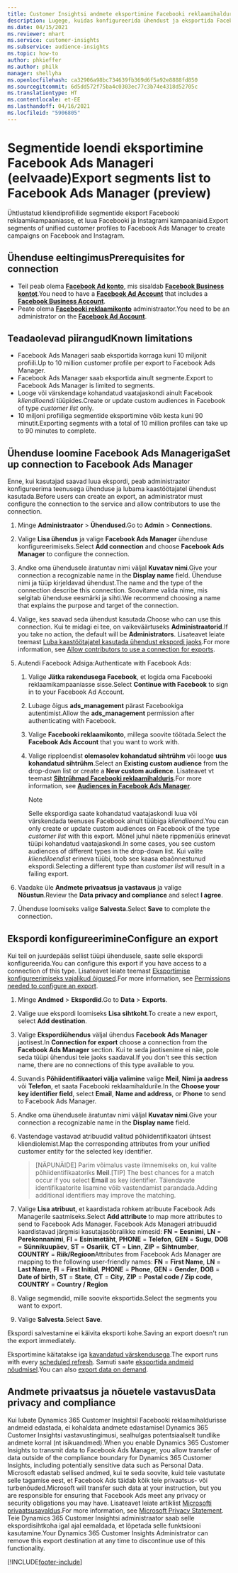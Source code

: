 ```yaml
---
title: Customer Insightsi andmete eksportimine Facebooki reklaamihaldurisse
description: Lugege, kuidas konfigureerida ühendust ja eksportida Facebook Ads Manageri.
ms.date: 04/15/2021
ms.reviewer: mhart
ms.service: customer-insights
ms.subservice: audience-insights
ms.topic: how-to
author: phkieffer
ms.author: philk
manager: shellyha
ms.openlocfilehash: ca32906a98bc734639fb369d6f5a92e8888fd850
ms.sourcegitcommit: 6d5dd572f75ba4c0303ec77c3b74e4318d52705c
ms.translationtype: HT
ms.contentlocale: et-EE
ms.lasthandoff: 04/16/2021
ms.locfileid: "5906805"
---
```

# <a name="export-segments-list-to-facebook-ads-manager-preview"></a><span data-ttu-id="cebbd-103">Segmentide loendi eksportimine Facebook Ads Manageri (eelvaade)</span><span class="sxs-lookup"><span data-stu-id="cebbd-103">Export segments list to Facebook Ads Manager (preview)</span></span>

<span data-ttu-id="cebbd-104">Ühtlustatud kliendiprofiilide segmentide eksport Facebooki reklaamikampaaniasse, et luua Facebooki ja Instagrami kampaaniaid.</span><span class="sxs-lookup"><span data-stu-id="cebbd-104">Export segments of unified customer profiles to Facebook Ads Manager to create campaigns on Facebook and Instagram.</span></span>

## <a name="prerequisites-for-connection"></a><span data-ttu-id="cebbd-105">Ühenduse eeltingimus</span><span class="sxs-lookup"><span data-stu-id="cebbd-105">Prerequisites for connection</span></span>

- <span data-ttu-id="cebbd-106">Teil peab olema [**Facebook Ad konto**](https://www.facebook.com/business/learn/lessons/step-by-step-ads-manager-account), mis sisaldab [**Facebook Business kontot**](https://business.facebook.com/).</span><span class="sxs-lookup"><span data-stu-id="cebbd-106">You need to have a [**Facebook Ad Account**](https://www.facebook.com/business/learn/lessons/step-by-step-ads-manager-account) that includes a [**Facebook Business Account**](https://business.facebook.com/).</span></span>
- <span data-ttu-id="cebbd-107">Peate olema [**Facebooki reklaamikonto**](https://www.facebook.com/business/learn/lessons/step-by-step-ads-manager-account) administraator.</span><span class="sxs-lookup"><span data-stu-id="cebbd-107">You need to be an administrator on the [**Facebook Ad Account**](https://www.facebook.com/business/learn/lessons/step-by-step-ads-manager-account).</span></span>

## <a name="known-limitations"></a><span data-ttu-id="cebbd-108">Teadaolevad piirangud</span><span class="sxs-lookup"><span data-stu-id="cebbd-108">Known limitations</span></span>

- <span data-ttu-id="cebbd-109">Facebook Ads Manageri saab eksportida korraga kuni 10 miljonit profiili.</span><span class="sxs-lookup"><span data-stu-id="cebbd-109">Up to 10 million customer profile per export to Facebook Ads Manager.</span></span>
- <span data-ttu-id="cebbd-110">Facebook Ads Manager saab eksportida ainult segmente.</span><span class="sxs-lookup"><span data-stu-id="cebbd-110">Export to Facebook Ads Manager is limited to segments.</span></span>
- <span data-ttu-id="cebbd-111">Looge või värskendage kohandatud vaatajaskondi ainult Facebook *kliendiloendi* tüüpides.</span><span class="sxs-lookup"><span data-stu-id="cebbd-111">Create or update custom audiences in Facebook of type *customer list* only.</span></span>
- <span data-ttu-id="cebbd-112">10 miljoni profiiliga segmentide eksportimine võib kesta kuni 90 minutit.</span><span class="sxs-lookup"><span data-stu-id="cebbd-112">Exporting segments with a total of 10 million profiles can take up to 90 minutes to complete.</span></span>

## <a name="set-up-connection-to-facebook-ads-manager"></a><span data-ttu-id="cebbd-113">Ühenduse loomine Facebook Ads Manageriga</span><span class="sxs-lookup"><span data-stu-id="cebbd-113">Set up connection to Facebook Ads Manager</span></span>

<span data-ttu-id="cebbd-114">Enne, kui kasutajad saavad luua ekspordi, peab administraator konfigureerima teenusega ühenduse ja lubama kaastöötajatel ühendust kasutada.</span><span class="sxs-lookup"><span data-stu-id="cebbd-114">Before users can create an export, an administrator must configure the connection to the service and allow contributors to use the connection.</span></span>

1. <span data-ttu-id="cebbd-115">Minge **Administraator** > **Ühendused**.</span><span class="sxs-lookup"><span data-stu-id="cebbd-115">Go to **Admin** > **Connections**.</span></span>

1. <span data-ttu-id="cebbd-116">Valige **Lisa ühendus** ja valige **Facebook Ads Manager** ühenduse konfigureerimiseks.</span><span class="sxs-lookup"><span data-stu-id="cebbd-116">Select **Add connection** and choose **Facebook Ads Manager** to configure the connection.</span></span>

1. <span data-ttu-id="cebbd-117">Andke oma ühendusele äratuntav nimi väljal **Kuvatav nimi**.</span><span class="sxs-lookup"><span data-stu-id="cebbd-117">Give your connection a recognizable name in the **Display name** field.</span></span> <span data-ttu-id="cebbd-118">Ühenduse nimi ja tüüp kirjeldavad ühendust.</span><span class="sxs-lookup"><span data-stu-id="cebbd-118">The name and the type of the connection describe this connection.</span></span> <span data-ttu-id="cebbd-119">Soovitame valida nime, mis selgitab ühenduse eesmärki ja sihti.</span><span class="sxs-lookup"><span data-stu-id="cebbd-119">We recommend choosing a name that explains the purpose and target of the connection.</span></span>

1. <span data-ttu-id="cebbd-120">Valige, kes saavad seda ühendust kasutada.</span><span class="sxs-lookup"><span data-stu-id="cebbd-120">Choose who can use this connection.</span></span> <span data-ttu-id="cebbd-121">Kui te midagi ei tee, on vaikeväärtuseks **Administraatorid**.</span><span class="sxs-lookup"><span data-stu-id="cebbd-121">If you take no action, the default will be **Administrators**.</span></span> <span data-ttu-id="cebbd-122">Lisateavet leiate teemast [Luba kaastöötajatel kasutada ühendust ekspordi jaoks](connections.md#allow-contributors-to-use-a-connection-for-exports).</span><span class="sxs-lookup"><span data-stu-id="cebbd-122">For more information, see [Allow contributors to use a connection for exports](connections.md#allow-contributors-to-use-a-connection-for-exports).</span></span>

1. <span data-ttu-id="cebbd-123">Autendi Facebook Adsiga:</span><span class="sxs-lookup"><span data-stu-id="cebbd-123">Authenticate with Facebook Ads:</span></span> 

   1. <span data-ttu-id="cebbd-124">Valige **Jätka rakendusega Facebook**, et logida oma Facebooki reklaamikampaaniasse sisse.</span><span class="sxs-lookup"><span data-stu-id="cebbd-124">Select **Continue with Facebook** to sign in to your Facebook Ad Account.</span></span>

   1. <span data-ttu-id="cebbd-125">Lubage õigus **ads_management** pärast Facebookiga autentimist.</span><span class="sxs-lookup"><span data-stu-id="cebbd-125">Allow the **ads_management** permission after authenticating with Facebook.</span></span>

   1. <span data-ttu-id="cebbd-126">Valige **Facebooki reklaamikonto**, millega soovite töötada.</span><span class="sxs-lookup"><span data-stu-id="cebbd-126">Select the **Facebook Ads Account** that you want to work with.</span></span>

   1. <span data-ttu-id="cebbd-127">Valige ripploendist **olemasolev kohandatud sihtrühm** või looge **uus kohandatud sihtrühm**.</span><span class="sxs-lookup"><span data-stu-id="cebbd-127">Select an **Existing custom audience** from the drop-down list or create a **New custom audience**.</span></span> <span data-ttu-id="cebbd-128">Lisateavet vt teemast [**Sihtrühmad Facebooki reklaamihalduris**](https://www.facebook.com/business/help/744354708981227?id=2469097953376494).</span><span class="sxs-lookup"><span data-stu-id="cebbd-128">For more information, see [**Audiences in Facebook Ads Manager**](https://www.facebook.com/business/help/744354708981227?id=2469097953376494).</span></span>
      > [!NOTE]
      > <span data-ttu-id="cebbd-129">Selle ekspordiga saate kohandatud vaatajaskondi luua või värskendada teenuses Facebook ainult tüübiga *kliendiloend*.</span><span class="sxs-lookup"><span data-stu-id="cebbd-129">You can only create or update custom audiences on Facebook of the type *customer list* with this export.</span></span> <span data-ttu-id="cebbd-130">Mõnel juhul näete rippmenüüs erinevat tüüpi kohandatud vaatajaskondi.</span><span class="sxs-lookup"><span data-stu-id="cebbd-130">In some cases, you see custom audiences of different types in the drop-down list.</span></span> <span data-ttu-id="cebbd-131">Kui valite *kliendiloendist* erineva tüübi, toob see kaasa ebaõnnestunud ekspordi.</span><span class="sxs-lookup"><span data-stu-id="cebbd-131">Selecting a different type than *customer list* will result in a failing export.</span></span> 

1. <span data-ttu-id="cebbd-132">Vaadake üle **Andmete privaatsus ja vastavaus** ja valige **Nõustun**.</span><span class="sxs-lookup"><span data-stu-id="cebbd-132">Review the **Data privacy and compliance** and select **I agree**.</span></span>

1. <span data-ttu-id="cebbd-133">Ühenduse loomiseks valige **Salvesta**.</span><span class="sxs-lookup"><span data-stu-id="cebbd-133">Select **Save** to complete the connection.</span></span>

## <a name="configure-an-export"></a><span data-ttu-id="cebbd-134">Ekspordi konfigureerimine</span><span class="sxs-lookup"><span data-stu-id="cebbd-134">Configure an export</span></span>

<span data-ttu-id="cebbd-135">Kui teil on juurdepääs sellist tüüpi ühendusele, saate selle ekspordi konfigureerida.</span><span class="sxs-lookup"><span data-stu-id="cebbd-135">You can configure this export if you have access to a connection of this type.</span></span> <span data-ttu-id="cebbd-136">Lisateavet leiate teemast [Eksportimise konfigureerimiseks vajalikud õigused](export-destinations.md#set-up-a-new-export).</span><span class="sxs-lookup"><span data-stu-id="cebbd-136">For more information, see [Permissions needed to configure an export](export-destinations.md#set-up-a-new-export).</span></span>

1. <span data-ttu-id="cebbd-137">Minge **Andmed** > **Ekspordid**.</span><span class="sxs-lookup"><span data-stu-id="cebbd-137">Go to **Data** > **Exports**.</span></span>

1. <span data-ttu-id="cebbd-138">Valige uue ekspordi loomiseks **Lisa sihtkoht**.</span><span class="sxs-lookup"><span data-stu-id="cebbd-138">To create a new export, select **Add destination**.</span></span> 

1. <span data-ttu-id="cebbd-139">Valige **Ekspordiühendus** väljal ühendus **Facebook Ads Manager** jaotisest.</span><span class="sxs-lookup"><span data-stu-id="cebbd-139">In **Connection for export** choose a connection from the **Facebook Ads Manager** section.</span></span> <span data-ttu-id="cebbd-140">Kui te seda jaotisenime ei näe, pole seda tüüpi ühendusi teie jaoks saadaval.</span><span class="sxs-lookup"><span data-stu-id="cebbd-140">If you don't see this section name, there are no connections of this type available to you.</span></span>

1. <span data-ttu-id="cebbd-141">Suvandis **Põhiidentifikaatori välja valimine** valige **Meil**, **Nimi ja aadress** või **Telefon**, et saata Facebooki reklaamihaldurile.</span><span class="sxs-lookup"><span data-stu-id="cebbd-141">In the **Choose your key identifier field**, select **Email**, **Name and address**, or **Phone** to send to Facebook Ads Manager.</span></span> 

1. <span data-ttu-id="cebbd-142">Andke oma ühendusele äratuntav nimi väljal **Kuvatav nimi**.</span><span class="sxs-lookup"><span data-stu-id="cebbd-142">Give your connection a recognizable name in the **Display name** field.</span></span>

1. <span data-ttu-id="cebbd-143">Vastendage vastavad atribuudid valitud põhiidentifikaatori ühtsest kliendiolemist.</span><span class="sxs-lookup"><span data-stu-id="cebbd-143">Map the corresponding attributes from your unified customer entity for the selected key identifier.</span></span>
   > <span data-ttu-id="cebbd-144">[NÄPUNÄIDE] Parim võimalus vaste ilmnemiseks on, kui valite põhiidentifikaatoriks **Meil**.</span><span class="sxs-lookup"><span data-stu-id="cebbd-144">[TIP] The best chances for a match occur if you select **Email** as key identifier.</span></span> <span data-ttu-id="cebbd-145">Täiendavate identifikaatorite lisamine võib vastendamist parandada.</span><span class="sxs-lookup"><span data-stu-id="cebbd-145">Adding additional identifiers may improve the matching.</span></span>

1. <span data-ttu-id="cebbd-146">Valige **Lisa atribuut**, et kaardistada rohkem atribuute Facebook Ads Managerile saatmiseks.</span><span class="sxs-lookup"><span data-stu-id="cebbd-146">Select **Add attribute** to map more attributes to send to Facebook Ads Manager.</span></span> <span data-ttu-id="cebbd-147">Facebook Ads Manageri atribuudid kaardistavad järgmisi kasutajasõbralikke nimesid: **FN** = **Eesnimi**, **LN** = **Perekonnanimi**, **FI** = **Esinimetäht**, **PHONE** = **Telefon**, **GEN** = **Sugu**, **DOB** = **Sünnikuupäev**, **ST** = **Osariik**, **CT** = **Linn**, **ZIP** = **Sihtnumber**, **COUNTRY** = **Riik/Regioon**</span><span class="sxs-lookup"><span data-stu-id="cebbd-147">Attributes from Facebook Ads Manager are mapping to the following user-friendly names: **FN** = **First Name**, **LN** = **Last Name**, **FI** = **First Initial**, **PHONE** = **Phone**, **GEN** = **Gender**, **DOB** = **Date of birth**, **ST** = **State**, **CT** = **City**, **ZIP** = **Postal code / Zip code**, **COUNTRY** = **Country / Region**</span></span>

1. <span data-ttu-id="cebbd-148">Valige segmendid, mille soovite eksportida.</span><span class="sxs-lookup"><span data-stu-id="cebbd-148">Select the segments you want to export.</span></span>

1. <span data-ttu-id="cebbd-149">Valige **Salvesta**.</span><span class="sxs-lookup"><span data-stu-id="cebbd-149">Select **Save**.</span></span>

<span data-ttu-id="cebbd-150">Ekspordi salvestamine ei käivita eksporti kohe.</span><span class="sxs-lookup"><span data-stu-id="cebbd-150">Saving an export doesn't run the export immediately.</span></span>

<span data-ttu-id="cebbd-151">Eksportimine käitatakse iga [kavandatud värskendusega](system.md#schedule-tab).</span><span class="sxs-lookup"><span data-stu-id="cebbd-151">The export runs with every [scheduled refresh](system.md#schedule-tab).</span></span> <span data-ttu-id="cebbd-152">Samuti saate [eksportida andmeid nõudmisel](export-destinations.md#run-exports-on-demand).</span><span class="sxs-lookup"><span data-stu-id="cebbd-152">You can also [export data on demand](export-destinations.md#run-exports-on-demand).</span></span> 

## <a name="data-privacy-and-compliance"></a><span data-ttu-id="cebbd-153">Andmete privaatsus ja nõuetele vastavus</span><span class="sxs-lookup"><span data-stu-id="cebbd-153">Data privacy and compliance</span></span>

<span data-ttu-id="cebbd-154">Kui lubate Dynamics 365 Customer Insightsil Facebooki reklaamihaldurisse andmeid edastada, ei kohaldata andmete edastamisel Dynamics 365 Customer Insightsi vastavustingimusi, sealhulgas potentsiaalselt tundlike andmete korral (nt isikuandmed).</span><span class="sxs-lookup"><span data-stu-id="cebbd-154">When you enable Dynamics 365 Customer Insights to transmit data to Facebook Ads Manager, you allow transfer of data outside of the compliance boundary for Dynamics 365 Customer Insights, including potentially sensitive data such as Personal Data.</span></span> <span data-ttu-id="cebbd-155">Microsoft edastab sellised andmed, kui te seda soovite, kuid teie vastutate selle tagamise eest, et Facebook Ads täidab kõik teie privaatsus- või turbenõuded.</span><span class="sxs-lookup"><span data-stu-id="cebbd-155">Microsoft will transfer such data at your instruction, but you are responsible for ensuring that Facebook Ads meet any privacy or security obligations you may have.</span></span> <span data-ttu-id="cebbd-156">Lisateavet leiate artiklist [Microsofti privaatsusavaldus](https://go.microsoft.com/fwlink/?linkid=396732).</span><span class="sxs-lookup"><span data-stu-id="cebbd-156">For more information, see [Microsoft Privacy Statement](https://go.microsoft.com/fwlink/?linkid=396732).</span></span>
<span data-ttu-id="cebbd-157">Teie Dynamics 365 Customer Insightsi administraator saab selle ekspordisihtkoha igal ajal eemaldada, et lõpetada selle funktsiooni kasutamine.</span><span class="sxs-lookup"><span data-stu-id="cebbd-157">Your Dynamics 365 Customer Insights Administrator can remove this export destination at any time to discontinue use of this functionality.</span></span>


[!INCLUDE[footer-include](../includes/footer-banner.md)]
